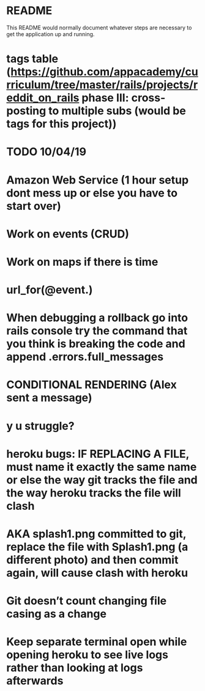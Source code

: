 # README

This README would normally document whatever steps are necessary to get the
application up and running.

# tags table (https://github.com/appacademy/curriculum/tree/master/rails/projects/reddit_on_rails phase III: cross-posting to multiple subs (would be tags for this project))

# TODO 10/04/19

# Amazon Web Service (1 hour setup dont mess up or else you have to start over)
# Work on events (CRUD)
# Work on maps if there is time
# url_for(@event.)

# When debugging a rollback go into rails console try the command that you think is breaking the code and append .errors.full_messages

# CONDITIONAL RENDERING (Alex sent a message)

# y u struggle?

# heroku bugs: IF REPLACING A FILE, must name it exactly the same name or else the way git tracks the file and the way heroku tracks the file will clash
# AKA splash1.png committed to git, replace the file with Splash1.png (a different photo) and then commit again, will cause clash with heroku
# Git doesn’t count changing file casing as a change

# Keep separate terminal open while opening heroku to see live logs rather than looking at logs afterwards

